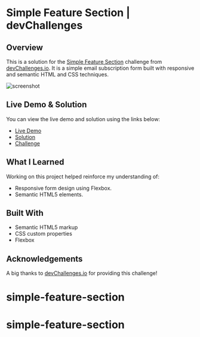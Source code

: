 # Simple Feature Section | devChallenges

## Overview

This is a solution for the [Simple Feature Section](https://devchallenges.io/challenge/simple-feature-section-challenge) challenge from [devChallenges.io](http://devchallenges.io/). It is a simple email subscription form built with responsive and semantic HTML and CSS techniques.

![screenshot](https://i.imgur.com/Dq3GH1t.png[/img)

## Live Demo & Solution

You can view the live demo and solution using the links below:

- [Live Demo](/)
- [Solution](/)
- [Challenge](https://devchallenges.io/challenge/simple-feature-section-challenge)

## What I Learned

Working on this project helped reinforce my understanding of:

- Responsive form design using Flexbox.
- Semantic HTML5 elements.

## Built With

- Semantic HTML5 markup
- CSS custom properties
- Flexbox

## Acknowledgements

A big thanks to [devChallenges.io](https://devchallenges.io/) for providing this challenge!
# simple-feature-section
# simple-feature-section
